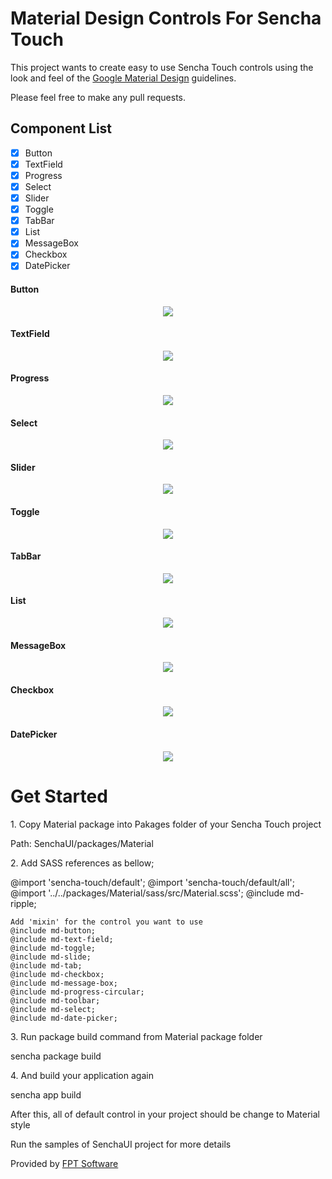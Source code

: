 # Material Design Controls For Sencha Touch

This project wants to create easy to use Sencha Touch controls using the look and feel of the [Google Material Design](http://www.google.com/design/spec/material-design/introduction.html) guidelines.

Please feel free to make any pull requests.

Component List
-----
- [x] Button
- [x] TextField
- [x] Progress
- [x] Select
- [x] Slider
- [x] Toggle
- [x] TabBar
- [x] List
- [x] MessageBox
- [x] Checkbox
- [x] DatePicker

#### Button
<p align="center">
<img style="-webkit-user-select: none;" src="https://github.com/fpt-software/Material-Controls-for-Sencha-Touch/blob/master/Images/Button.gif">
</p>

#### TextField
<p align="center">
<img style="-webkit-user-select: none;" src="https://github.com/fpt-software/Material-Controls-for-Sencha-Touch/blob/master/Images/TextField.gif">
</p>

#### Progress
<p align="center">
<img style="-webkit-user-select: none;" src="https://github.com/fpt-software/Material-Controls-for-Sencha-Touch/blob/master/Images/Progress.gif">
</p>

#### Select
<p align="center">
<img style="-webkit-user-select: none;" src="https://github.com/fpt-software/Material-Controls-for-Sencha-Touch/blob/master/Images/Select.gif">
</p>

#### Slider
<p align="center">
<img style="-webkit-user-select: none;" src="https://github.com/fpt-software/Material-Controls-for-Sencha-Touch/blob/master/Images/Slider.gif">
</p>

#### Toggle
<p align="center">
<img style="-webkit-user-select: none;" src="https://github.com/fpt-software/Material-Controls-for-Sencha-Touch/blob/master/Images/Toggle.gif">
</p>

#### TabBar
<p align="center">
<img style="-webkit-user-select: none;" src="https://github.com/fpt-software/Material-Controls-for-Sencha-Touch/blob/master/Images/Tab.gif">
</p>

#### List
<p align="center">
<img style="-webkit-user-select: none;" src="https://github.com/fpt-software/Material-Controls-for-Sencha-Touch/blob/master/Images/List.gif">
</p>

#### MessageBox
<p align="center">
<img style="-webkit-user-select: none;" src="https://github.com/fpt-software/Material-Controls-for-Sencha-Touch/blob/master/Images/Messagebox.gif">
</p>

#### Checkbox
<p align="center">
<img style="-webkit-user-select: none;" src="https://github.com/fpt-software/Material-Controls-for-Sencha-Touch/blob/master/Images/Checkbox.gif">
</p>

#### DatePicker
<p align="center">
<img style="-webkit-user-select: none;" src="https://github.com/fpt-software/Material-Controls-for-Sencha-Touch/blob/master/Images/DatePicker.gif">
</p>

# Get Started
<p>1. Copy Material package into Pakages folder of your Sencha Touch project</p>
	Path: SenchaUI/packages/Material
<p>2. Add SASS references as bellow;</p>
	@import 'sencha-touch/default';
	@import 'sencha-touch/default/all';
	@import '../../packages/Material/sass/src/Material.scss';
	@include md-ripple;
	
	Add 'mixin' for the control you want to use
	@include md-button;
	@include md-text-field;
	@include md-toggle;
	@include md-slide;
	@include md-tab;
	@include md-checkbox;
	@include md-message-box;
	@include md-progress-circular;
	@include md-toolbar;
	@include md-select;
	@include md-date-picker;
<p>3. Run package build command from Material package folder</p>
	sencha package build
<p>4. And build your application again</p>
	sencha app build
<p>After this, all of default control in your project should be change to Material style</p>
<p>Run the samples of SenchaUI project for more details</p>


Provided by [FPT Software](http://www.fpt-software.com/)
